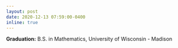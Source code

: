 ```yaml
---
layout: post
date: 2020-12-13 07:59:00-0400
inline: true
---
```


<b>Graduation:</b> B.S. in Mathematics, University of Wisconsin - Madison
